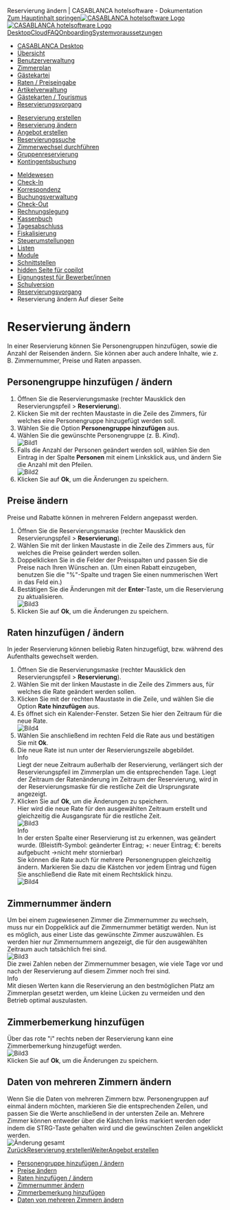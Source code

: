 Reservierung ändern | CASABLANCA hotelsoftware - Dokumentation  
[Zum Hauptinhalt springen](https://docs.casablanca.at/desktop/reservation_process/add_change_person_group/#__docusaurus_skipToContent_fallback)[![CASABLANCA hotelsoftware Logo](https://docs.casablanca.at/img/logo.png) ![CASABLANCA hotelsoftware Logo](https://docs.casablanca.at/img/Casablanca_LOGO_2022_neg.png)](https://docs.casablanca.at/) [Desktop](https://docs.casablanca.at/desktop/desktop/)[Cloud](https://docs.casablanca.at/cloud/cloud_systems/)[FAQ](https://docs.casablanca.at/faq)[Onboarding](https://docs.casablanca.at/onboarding/fiscalization)[Systemvoraussetzungen](https://docs.casablanca.at/system_requirements)  
* [CASABLANCA Desktop](https://docs.casablanca.at/desktop/desktop/)
* [Übersicht](https://docs.casablanca.at/desktop/interface/)
* [Benutzerverwaltung](https://docs.casablanca.at/desktop/user_management/)
* [Zimmerplan](https://docs.casablanca.at/desktop/room_plan/)
* [Gästekartei](https://docs.casablanca.at/desktop/guest_profile/)
* [Raten / Preiseingabe](https://docs.casablanca.at/desktop/raten/)
* [Artikelverwaltung](https://docs.casablanca.at/desktop/articles/)
* [Gästekarten / Tourismus](https://docs.casablanca.at/desktop/guest_cards/)
* [Reservierungsvorgang](https://docs.casablanca.at/desktop/reservation_process/)
+ [Reservierung erstellen](https://docs.casablanca.at/desktop/reservation_process/create_reservation)
+ [Reservierung ändern](https://docs.casablanca.at/desktop/reservation_process/add_change_person_group)
+ [Angebot erstellen](https://docs.casablanca.at/desktop/reservation_process/create_offer)
+ [Reservierungssuche](https://docs.casablanca.at/desktop/reservation_process/reservation_search)
+ [Zimmerwechsel durchführen](https://docs.casablanca.at/desktop/reservation_process/room_change)
+ [Gruppenreservierung](https://docs.casablanca.at/desktop/reservation_process/group_reservation/)
+ [Kontingentsbuchung](https://docs.casablanca.at/desktop/reservation_process/quota_booking/)
* [Meldewesen](https://docs.casablanca.at/desktop/registration/)
* [Check-In](https://docs.casablanca.at/desktop/check_in/)
* [Korrespondenz](https://docs.casablanca.at/desktop/correspondence/)
* [Buchungsverwaltung](https://docs.casablanca.at/desktop/account/)
* [Check-Out](https://docs.casablanca.at/desktop/check-out/)
* [Rechnungslegung](https://docs.casablanca.at/desktop/accounting/)
* [Kassenbuch](https://docs.casablanca.at/desktop/cashbook/)
* [Tagesabschluss](https://docs.casablanca.at/desktop/daily_closing/)
* [Fiskalisierung](https://docs.casablanca.at/desktop/fiscalization/)
* [Steuerumstellungen](https://docs.casablanca.at/desktop/tax_changes/)
* [Listen](https://docs.casablanca.at/desktop/lists/)
* [Module](https://docs.casablanca.at/desktop/module/)
* [Schnittstellen](https://docs.casablanca.at/desktop/interfaces/)
* [hidden Seite für copilot](https://docs.casablanca.at/desktop/hidden_copilot)
* [Eignungstest für Bewerber/innen](https://docs.casablanca.at/desktop/qualification)
* [Schulversion](https://docs.casablanca.at/desktop/schoolversion)  
* [Reservierungsvorgang](https://docs.casablanca.at/desktop/reservation_process/)
* Reservierung ändern
Auf dieser Seite

# Reservierung ändern  
In einer Reservierung können Sie Personengruppen hinzufügen, sowie die Anzahl der Reisenden ändern. Sie können aber auch andere Inhalte, wie z. B. Zimmernummer, Preise und Raten anpassen.

## Personengruppe hinzufügen / ändern[](https://docs.casablanca.at/desktop/reservation_process/add_change_person_group/#personengruppe-hinzufügen--ändern "Direkter Link zu Personengruppe hinzufügen / ändern")  
1. Öffnen Sie die Reservierungsmaske (rechter Mausklick den Reservierungspfeil > **Reservierung**).
2. Klicken Sie mit der rechten Maustaste in die Zeile des Zimmers, für welches eine Personengruppe hinzugefügt werden soll.
3. Wählen Sie die Option **Personengruppe hinzufügen** aus.
4. Wählen Sie die gewünschte Personengruppe (z. B. *Kind*).  
![Bild1](https://docs.casablanca.at/assets/images/personengruppe_neu-596770cbb5418cf9d83c3bd84209d025.png "Personengruppe hinzufügen")  
4. Falls die Anzahl der Personen geändert werden soll, wählen Sie den Eintrag in der Spalte **Personen**  mit einem Linksklick aus, und ändern Sie die Anzahl mit den Pfeilen.  
![Bild2](https://docs.casablanca.at/assets/images/personengruppe_anzahl-eb1fdd3bd86dddc67bce53a980e0b9ee.png "Personengruppe Anzahl")  
5. Klicken Sie auf **Ok**, um die Änderungen zu speichern.

## Preise ändern[](https://docs.casablanca.at/desktop/reservation_process/add_change_person_group/#preise-ändern "Direkter Link zu Preise ändern")  
Preise und Rabatte können in mehreren Feldern angepasst werden.  
1. Öffnen Sie die Reservierungsmaske (rechter Mausklick den Reservierungspfeil > **Reservierung**).
2. Wählen Sie mit der linken Maustaste in die Zeile des Zimmers aus, für welches die Preise geändert werden sollen.
3. Doppelklicken Sie in die Felder der Preisspalten und passen Sie die Preise nach Ihren Wünschen an. (Um einen Rabatt einzugeben, benutzen Sie die "%"-Spalte und tragen Sie einen nummerischen Wert in das Feld ein.)
4. Bestätigen Sie die Änderungen mit der **Enter**-Taste, um die Reservierung zu aktualisieren.  
![Bild3](https://docs.casablanca.at/assets/images/preise_aendern-38d7f27b9a1ad05b3710c65c6533f242.png "Preise ändern")  
4. Klicken Sie auf **Ok**, um die Änderungen zu speichern.

## Raten hinzufügen / ändern[](https://docs.casablanca.at/desktop/reservation_process/add_change_person_group/#raten-hinzufügen--ändern "Direkter Link zu Raten hinzufügen / ändern")  
In jeder Reservierung können beliebig Raten hinzugefügt, bzw. während des Aufenthalts gewechselt werden.  
1. Öffnen Sie die Reservierungsmaske (rechter Mausklick den Reservierungspfeil > **Reservierung**).
2. Wählen Sie mit der linken Maustaste in die Zeile des Zimmers aus, für welches die Rate geändert werden sollen.
3. Klicken Sie mit der rechten Maustaste in die Zeile, und wählen Sie die Option **Rate hinzufügen** aus.
4. Es öffnet sich ein Kalender-Fenster. Setzen Sie hier den Zeitraum für die neue Rate.  
![Bild4](https://docs.casablanca.at/assets/images/rate_neu-02a3765829799a3f682a9b96613eb3e7.png "Rate ändern")  
5. Wählen Sie anschließend im rechten Feld die Rate aus und bestätigen Sie mit **Ok**.
6. Die neue Rate ist nun unter der Reservierungszeile abgebildet.  
Info  
Liegt der neue Zeitraum außerhalb der Reservierung, verlängert sich der Reservierungspfeil im Zimmerplan um die entsprechenden Tage. Liegt der Zeitraum der Ratenänderung im Zeitraum der Reservierung, wird in der Reservierungsmaske für die restliche Zeit die Ursprungsrate angezeigt.  
7. Klicken Sie auf **Ok**, um die Änderungen zu speichern.  
Hier wird die neue Rate für den ausgewählten Zeitraum erstellt und gleichzeitig die Ausgangsrate für die restliche Zeit.  
![Bild3](https://docs.casablanca.at/assets/images/rate_neu_reservierung-8bf6a875bafec102e45e62ff9b9a3d25.png "Rate Reservieung")  
Info  
In der ersten Spalte einer Reservierung ist zu erkennen, was geändert wurde. (Bleistift-Symbol: geänderter Eintrag; +: neuer Eintrag; €: bereits aufgebucht ->nicht mehr stornierbar)  
Sie können die Rate auch für mehrere Personengruppen gleichzeitig ändern. Markieren Sie dazu die Kästchen vor jedem Eintrag und fügen Sie anschließend die Rate mit einem Rechtsklick hinzu.  
![Bild4](https://docs.casablanca.at/assets/images/personengruppe_rate-85a3dfc333c49aa9e91839c703a7e45b.png "Rate Personengruppe")

## Zimmernummer ändern[](https://docs.casablanca.at/desktop/reservation_process/add_change_person_group/#zimmernummer-ändern "Direkter Link zu Zimmernummer ändern")  
Um bei einem zugewiesenen Zimmer die Zimmernummer zu wechseln, muss nur ein Doppelklick auf die Zimmernummer betätigt werden. Nun ist es möglich, aus einer Liste das gewünschte Zimmer auszuwählen. Es werden hier nur Zimmernummern angezeigt, die für den ausgewählten Zeitraum auch tatsächlich frei sind.  
![Bild3](https://docs.casablanca.at/assets/images/zimmernummer_neu-52759a6a0c88f3bf0e16ceeedc263aa4.png "Zimmernummer ändern")  
Die zwei Zahlen neben der Zimmernummer besagen, wie viele Tage vor und nach der Reservierung auf diesem Zimmer noch frei sind.  
Info  
Mit diesen Werten kann die Reservierung an den bestmöglichen Platz am Zimmerplan gesetzt werden, um kleine Lücken zu vermeiden und den Betrieb optimal auszulasten.

## Zimmerbemerkung hinzufügen[](https://docs.casablanca.at/desktop/reservation_process/add_change_person_group/#zimmerbemerkung-hinzufügen "Direkter Link zu Zimmerbemerkung hinzufügen")  
Über das rote "i" rechts neben der Reservierung kann eine Zimmerbemerkung hinzugefügt werden.  
![Bild3](https://docs.casablanca.at/assets/images/zimmer_bemerkung-32e0a7d2d12407a67320fee94fee4214.png "Zimmerbemerkung")  
Klicken Sie auf **Ok**, um die Änderungen zu speichern.

## Daten von mehreren Zimmern ändern[](https://docs.casablanca.at/desktop/reservation_process/add_change_person_group/#daten-von-mehreren-zimmern-ändern "Direkter Link zu Daten von mehreren Zimmern ändern")  
Wenn Sie die Daten von mehreren Zimmern bzw. Personengruppen auf einmal ändern möchten, markieren Sie die entsprechenden Zeilen, und passen Sie die Werte anschließend in der untersten Zeile an. Mehrere Zimmer können entweder über die Kästchen links markiert werden oder indem die STRG-Taste gehalten wird und die gewünschten Zeilen angeklickt werden.  
![Änderung gesamt](https://docs.casablanca.at/assets/images/aenderung_bulk-a4f8ea27867780ccbcb9e1426d0eacb0.png "Änderung gesamt")  
[ZurückReservierung erstellen](https://docs.casablanca.at/desktop/reservation_process/create_reservation)[WeiterAngebot erstellen](https://docs.casablanca.at/desktop/reservation_process/create_offer)  
* [Personengruppe hinzufügen / ändern](https://docs.casablanca.at/desktop/reservation_process/add_change_person_group/#personengruppe-hinzufügen--ändern)
* [Preise ändern](https://docs.casablanca.at/desktop/reservation_process/add_change_person_group/#preise-ändern)
* [Raten hinzufügen / ändern](https://docs.casablanca.at/desktop/reservation_process/add_change_person_group/#raten-hinzufügen--ändern)
* [Zimmernummer ändern](https://docs.casablanca.at/desktop/reservation_process/add_change_person_group/#zimmernummer-ändern)
* [Zimmerbemerkung hinzufügen](https://docs.casablanca.at/desktop/reservation_process/add_change_person_group/#zimmerbemerkung-hinzufügen)
* [Daten von mehreren Zimmern ändern](https://docs.casablanca.at/desktop/reservation_process/add_change_person_group/#daten-von-mehreren-zimmern-ändern)